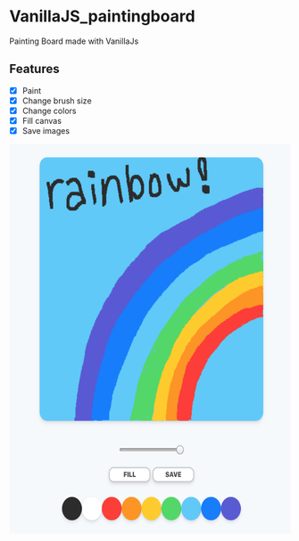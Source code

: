 # VanillaJS_paintingboard

Painting Board made with VanillaJs


## Features
- [x] Paint
- [x] Change brush size
- [x] Change colors
- [x] Fill canvas
- [x] Save images

<img src="./1.png" width="600" height="700"/>
